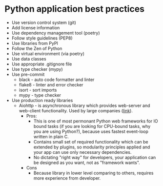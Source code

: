 # Python application best practices

* Use version control system (git)
* Add license information
* Use dependency management tool (poetry)
* Follow style guidelines (PEP8)
* Use libraries from PyPI
* Follow the Zen of Python
* Use virtual environment (via poetry)
* Use data classes
* Use appropriate .gitignore file
* Use type checker (mypy)
* Use pre-commit
  * black  - auto code formatter and linter
  * flake8 - linter and error checker
  * isort  - sort imports
  * mypy   - type checker
* Use production ready libraries
  * Aiohttp - is asynchronous library which provides web-server and web-client functionality.
    Used by large companies ([link](https://docs.aiohttp.org/en/stable/powered_by.html)).
    * Pros:
      * This is one of most permonant Python web frameworks for IO bound tasks
        (if you are looking for CPU-bound tasks, why you are using Python?),
        because uses fastest event-loop written in plain C.
      * Contains small set of required functionality which can be extended by plugins,
        so modularity principles applied and your app can use only necessary dependencies.
      * No dictating "right way" for developers, your application can be designed
        as you want, not as "framework wants".
    * Cons
      * Because library in lower level comparing to others,
        requires more experience from developer.
